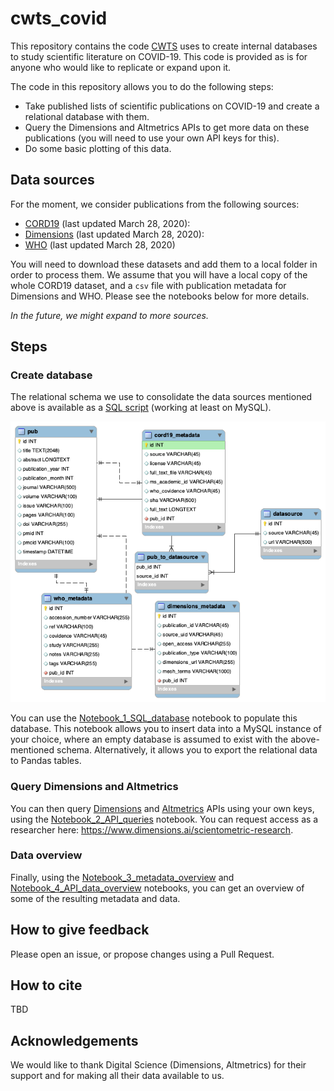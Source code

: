# cwts_covid

This repository contains the code [CWTS](https://www.cwts.nl) uses to create internal databases to study scientific literature on COVID-19. This code is provided as is for anyone who would like to replicate or expand upon it.

The code in this repository allows you to do the following steps:

* Take published lists of scientific publications on COVID-19 and create a relational database with them.
* Query the Dimensions and Altmetrics APIs to get more data on these publications (you will need to use your own API keys for this).
* Do some basic plotting of this data.

## Data sources

For the moment, we consider publications from the following sources:

* [CORD19](https://pages.semanticscholar.org/coronavirus-research) (last updated March 28, 2020): 
* [Dimensions](https://docs.google.com/spreadsheets/d/1-kTZJZ1GAhJ2m4GAIhw1ZdlgO46JpvX0ZQa232VWRmw/edit#gid=2034285255) (last updated March 28, 2020): 
* [WHO](https://www.who.int/emergencies/diseases/novel-coronavirus-2019/global-research-on-novel-coronavirus-2019-ncov) (last updated March 28, 2020)

You will need to download these datasets and add them to a local folder in order to process them. We assume that you will have a local copy of the whole CORD19 dataset, and a `csv` file with publication metadata for Dimensions and WHO. Please see the notebooks below for more details.

*In the future, we might expand to more sources.*

## Steps

### Create database

The relational schema we use to consolidate the data sources mentioned above is available as a [SQL script](datasets_input/SQL_database_schema/projectdb_covid_schema.sql) (working at least on MySQL).

![SQL schema](datasets_input/SQL_database_schema/projectdb_covid_schema.png)

You can use the [Notebook_1_SQL_database](Notebook_1_SQL_database.ipynb) notebook to populate this database. This notebook allows you to insert data into a MySQL instance of your choice, where an empty database is assumed to exist with the above-mentioned schema. Alternatively, it allows you to export the relational data to Pandas tables.

### Query Dimensions and Altmetrics

You can then query [Dimensions](https://docs.dimensions.ai/dsl) and [Altmetrics](https://api.altmetric.com) APIs using your own keys, using the [Notebook_2_API_queries](Notebook_2_API_queries.ipynb) notebook. You can request access as a researcher here: https://www.dimensions.ai/scientometric-research.

### Data overview

Finally, using the [Notebook_3_metadata_overview](Notebook_3_metadata_overview.ipynb) and [Notebook_4_API_data_overview](Notebook_4_API_data_overview.ipynb) notebooks, you can get an overview of some of the resulting metadata and data.

## How to give feedback

Please open an issue, or propose changes using a Pull Request.

## How to cite

TBD

## Acknowledgements

We would like to thank Digital Science (Dimensions, Altmetrics) for their support and for making all their data available to us.
